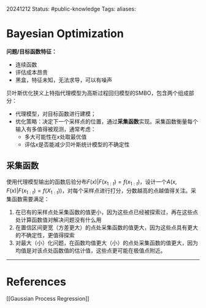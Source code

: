 20241212
Status: #public-knowledge
Tags: 
aliases: 
# Bayesian Optimization
**问题/目标函数特征：**
- 连续函数
- 评估成本昂贵
- 黑盒，特征未知，无法求导，可以有噪声

贝叶斯优化狭义上特指代理模型为高斯过程回归模型的SMBO，包含两个组成部分：
- 代理模型，对目标函数进行建模；
- 优化策略：决定下一个采样点的位置，通过**采集函数**实现。采集函数衡量每个输入有多值得被观测，通常考虑：
	- 多大可能性在$x$处取最优值
	- 评估$x$是否能减少贝叶斯统计模型的不确定性
## 采集函数
使用代理模型输出的函数后验分布$F(x)|F(x_{1:t})=f(x_{1:t})$，设计一个$A(x,F(x)|F(x_{1:t})=f(X_{1:t}))$，对每个采样点进行打分，分数越高的点越值得关注。采集函数需要满足：
1. 在已有的采样点处采集函数的值更小，因为这些点已经被探索过，再在这些点处计算函数值对解决问题没有什么用
2. 在置信区间更宽（方差更大）的点处采集函数的值更大，因为这些点具有更大的不确定性，更值得探索
3. 对最大（小）化问题，在函数均值更大（小）的点处采集函数的值更大，因为均值是对该点处函数值的估计值，这些点更可能在极值点附近。













---
# References
[[Gaussian Process Regression]]